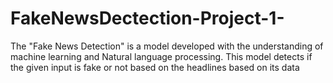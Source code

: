# FakeNewsDectection-Project-1-
The "Fake News Detection" is a model developed with the understanding of machine learning and Natural language processing. This model detects if the given input is fake or not  based on the headlines based on its data
